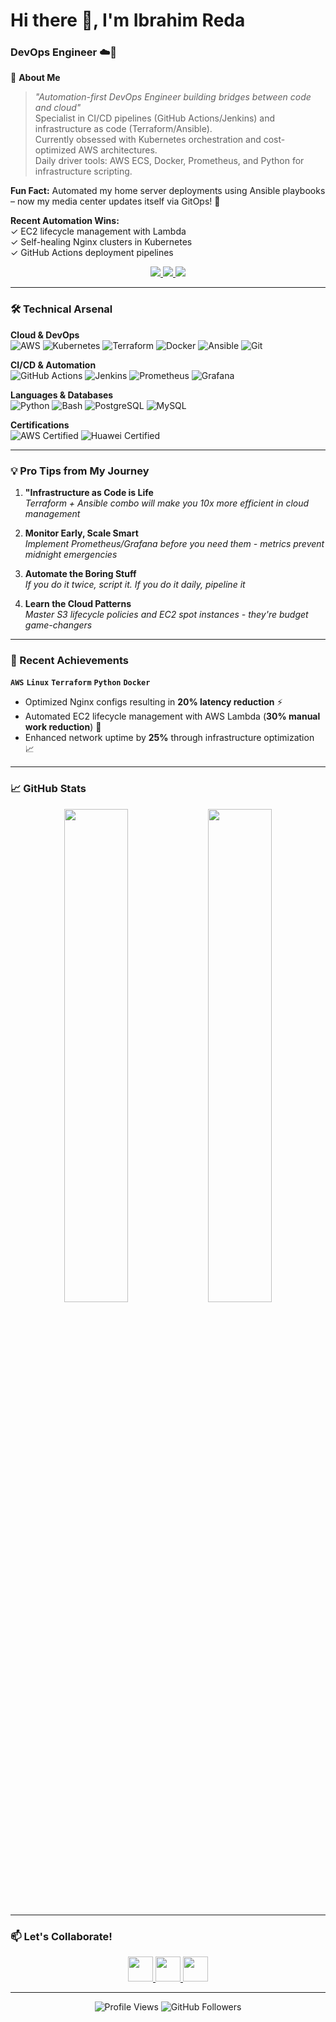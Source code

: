 # Hi there 👋, I'm Ibrahim Reda
### **DevOps Engineer** ☁️🚀

🌟 **About Me**  
> *"Automation-first DevOps Engineer building bridges between code and cloud"*  
Specialist in CI/CD pipelines (GitHub Actions/Jenkins) and infrastructure as code (Terraform/Ansible).  
Currently obsessed with Kubernetes orchestration and cost-optimized AWS architectures.  
Daily driver tools: AWS ECS, Docker, Prometheus, and Python for infrastructure scripting.  

**Fun Fact:** Automated my home server deployments using Ansible playbooks – now my media center updates itself via GitOps! 🚀

**Recent Automation Wins:**  
✓ EC2 lifecycle management with Lambda  
✓ Self-healing Nginx clusters in Kubernetes  
✓ GitHub Actions deployment pipelines  

<p align="center">
  <a href="mailto:ibrahimworkacount@gmail.com">
    <img src="https://img.shields.io/badge/Gmail-D14836?style=for-the-badge&logo=gmail&logoColor=white" />
  </a>
  <a href="www.linkedin.com/in/ibrahim-reda-929099220">
    <img src="https://img.shields.io/badge/LinkedIn-0077B5?style=for-the-badge&logo=linkedin&logoColor=white" />
  </a>
  <a href="https://github.com/ibrahim-reda-2001">
    <img src="https://img.shields.io/badge/GitHub-100000?style=for-the-badge&logo=github&logoColor=white" />
  </a>
</p>

---

### 🛠️ Technical Arsenal

**Cloud & DevOps**  
![AWS](https://img.shields.io/badge/AWS-%23FF9900.svg?style=for-the-badge&logo=amazon-aws&logoColor=white)
![Kubernetes](https://img.shields.io/badge/kubernetes-%23326ce5.svg?style=for-the-badge&logo=kubernetes&logoColor=white)
![Terraform](https://img.shields.io/badge/terraform-%235835CC.svg?style=for-the-badge&logo=terraform&logoColor=white)
![Docker](https://img.shields.io/badge/Docker-2496ED?style=for-the-badge&logo=docker&logoColor=white)
![Ansible](https://img.shields.io/badge/Ansible-EE0000?style=for-the-badge&logo=ansible&logoColor=white)
![Git](https://img.shields.io/badge/Git-F05032?style=for-the-badge&logo=git&logoColor=white)

**CI/CD & Automation**  
![GitHub Actions](https://img.shields.io/badge/github%20actions-%232671E5.svg?style=for-the-badge&logo=githubactions&logoColor=white)
![Jenkins](https://img.shields.io/badge/jenkins-%232C5263.svg?style=for-the-badge&logo=jenkins&logoColor=white)
![Prometheus](https://img.shields.io/badge/Prometheus-E6522C?style=for-the-badge&logo=Prometheus&logoColor=white)
![Grafana](https://img.shields.io/badge/grafana-%23F46800.svg?style=for-the-badge&logo=grafana&logoColor=white)

**Languages & Databases**  
![Python](https://img.shields.io/badge/python-3670A0?style=for-the-badge&logo=python&logoColor=ffdd54)
![Bash](https://img.shields.io/badge/bash-%23121011.svg?style=for-the-badge&logo=gnu-bash&logoColor=white)
![PostgreSQL](https://img.shields.io/badge/postgres-%23316192.svg?style=for-the-badge&logo=postgresql&logoColor=white)
![MySQL](https://img.shields.io/badge/mysql-%2300f.svg?style=for-the-badge&logo=mysql&logoColor=white)

**Certifications**  
![AWS Certified](https://img.shields.io/badge/AWS-Certified%20Cloud%20Practitioner-FF9900?style=for-the-badge&logo=amazon-aws)
![Huawei Certified](https://img.shields.io/badge/Huawei-Certified%20Developer%20-red?style=for-the-badge&logo=huawei)

---

### 💡 Pro Tips from My Journey

1. **"Infrastructure as Code is Life**  
   *Terraform + Ansible combo will make you 10x more efficient in cloud management*

2. **Monitor Early, Scale Smart**  
   *Implement Prometheus/Grafana before you need them - metrics prevent midnight emergencies*

3. **Automate the Boring Stuff**  
   *If you do it twice, script it. If you do it daily, pipeline it*

4. **Learn the Cloud Patterns**  
   *Master S3 lifecycle policies and EC2 spot instances - they're budget game-changers*

---

### 🚀 Recent Achievements 
**`AWS`** **`Linux`** **`Terraform`** **`Python`** **`Docker`**

- Optimized Nginx configs resulting in **20% latency reduction** ⚡
- Automated EC2 lifecycle management with AWS Lambda (**30% manual work reduction**) 🤖
- Enhanced network uptime by **25%** through infrastructure optimization 📈
  
---

### 📈 GitHub Stats

<p align="center">
  <img src="https://github-readme-stats.vercel.app/api?username=Ibrahimreda&show_icons=true&theme=dark" width="45%"/>
  <img src="https://github-readme-streak-stats.herokuapp.com/?user=Ibrahimreda&theme=dark" width="45%"/>
</p>

---

### 📫 Let's Collaborate!

<p align="center">
  <a href="mailto:ibrahimworkacount@gmail.com">
    <img src="https://img.icons8.com/color/48/000000/gmail.png" width="40"/>
  </a>
  <a href="www.linkedin.com/in/ibrahim-reda-929099220">
    <img src="https://img.icons8.com/color/48/000000/linkedin.png" width="40"/>
  </a>
  <a href="https://github.com/ibrahim-reda-2001">
    <img src="https://img.icons8.com/ios-filled/50/000000/github.png" width="40"/>
  </a>
</p>

---
<p align="center">
  <img src="https://komarev.com/ghpvc/?username=Ahemida96&color=blueviolet" alt="Profile Views">
  <img src="https://img.shields.io/github/followers/Ahemida96?label=Followers&style=social" alt="GitHub Followers" />
</p>
